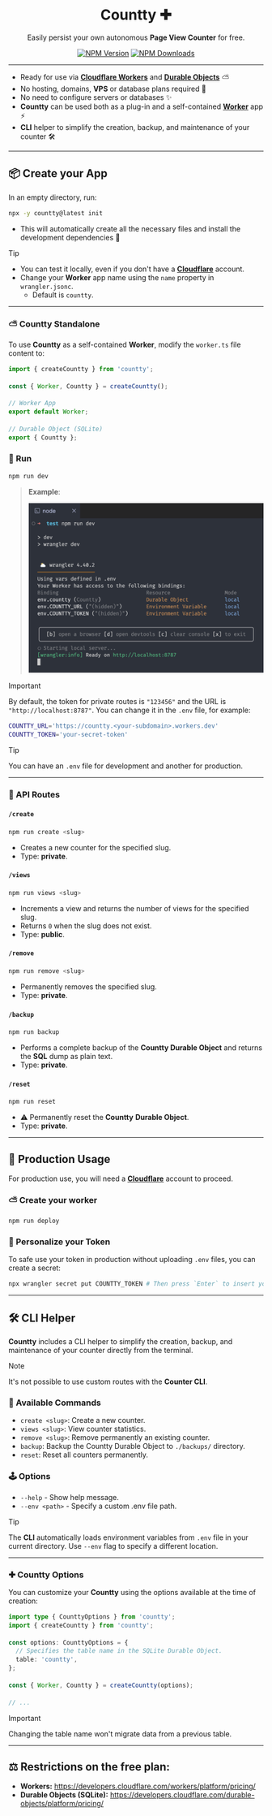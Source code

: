 <div align="center">
  <h1>Countty ✚</h1>
  <p>Easily persist your own autonomous <b>Page View Counter</b> for free.</p>

[![NPM Version](https://img.shields.io/npm/v/countty.svg?label=&color=70a1ff&logo=npm&logoColor=white)](https://www.npmjs.com/package/countty)
[![NPM Downloads](https://img.shields.io/npm/dm/countty.svg?label=&logo=npm&logoColor=white&color=45aaf2)](https://www.npmjs.com/package/countty)

</div>

---

- Ready for use via [**Cloudflare Workers**](https://developers.cloudflare.com/workers/) and [**Durable Objects**](https://developers.cloudflare.com/durable-objects/) ⛅️
- No hosting, domains, **VPS** or database plans required 💸
- No need to configure servers or databases ✨
- **Countty** can be used both as a plug-in and a self-contained [**Worker**](https://developers.cloudflare.com/workers/) app ⚡️
- **CLI** helper to simplify the creation, backup, and maintenance of your counter 🛠️

---

## 📦 Create your App

In an empty directory, run:

```sh
npx -y countty@latest init
```

- This will automatically create all the necessary files and install the development dependencies 💫

> [!TIP]
>
> - You can test it locally, even if you don't have a [**Cloudflare**](https://dash.cloudflare.com/) account.
> - Change your **Worker** app name using the `name` property in `wrangler.jsonc`.
>   - Default is `countty`.

---

### ⛅️ Countty Standalone

To use **Countty** as a self-contained **Worker**, modify the `worker.ts` file content to:

```ts
import { createCountty } from 'countty';

const { Worker, Countty } = createCountty();

// Worker App
export default Worker;

// Durable Object (SQLite)
export { Countty };
```

</details>

### 🏁 Run

```sh
npm run dev
```

> **Example**:
>
> <img src="./.github/assets/sample.png" width="480" />

> [!IMPORTANT]
>
> By default, the token for private routes is `"123456"` and the URL is `"http://localhost:8787"`. You can change it in the `.env` file, for example:
>
> ```sh
> COUNTTY_URL='https://countty.<your-subdomain>.workers.dev'
> COUNTTY_TOKEN='your-secret-token'
> ```

> [!TIP]
>
> You can have an `.env` file for development and another for production.

---

### 🔗 API Routes

#### `/create`

```sh
npm run create <slug>
```

- Creates a new counter for the specified slug.
- Type: **private**.

#### `/views`

```sh
npm run views <slug>
```

- Increments a view and returns the number of views for the specified slug.
- Returns `0` when the slug does not exist.
- Type: **public**.

#### `/remove`

```sh
npm run remove <slug>
```

- Permanently removes the specified slug.
- Type: **private**.

#### `/backup`

```sh
npm run backup
```

- Performs a complete backup of the **Countty Durable Object** and returns the **SQL** dump as plain text.
- Type: **private**.

#### `/reset`

```sh
npm run reset
```

- ⚠️ Permanently reset the **Countty** **Durable Object**.
- Type: **private**.

---

## 🔐 Production Usage

For production use, you will need a [**Cloudflare**](https://dash.cloudflare.com/) account to proceed.

### ⛅️ Create your worker

```sh
npm run deploy
```

### 🔑 Personalize your Token

To safe use your token in production without uploading `.env` files, you can create a secret:

```sh
npx wrangler secret put COUNTTY_TOKEN # Then press `Enter` to insert your token
```

---

## 🛠️ CLI Helper

**Countty** includes a CLI helper to simplify the creation, backup, and maintenance of your counter directly from the terminal.

> [!NOTE]
>
> It's not possible to use custom routes with the **Counter CLI**.

### 🧩 Available Commands

- `create <slug>`: Create a new counter.
- `views <slug>`: View counter statistics.
- `remove <slug>`: Remove permanently an existing counter.
- `backup`: Backup the Countty Durable Object to `./backups/` directory.
- `reset`: Reset all counters permanently.

### 🕹️ Options

- `--help` - Show help message.
- `--env <path>` - Specify a custom .env file path.

> [!TIP]
>
> The **CLI** automatically loads environment variables from `.env` file in your current directory. Use `--env` flag to specify a different location.

---

### ✚ Countty Options

You can customize your **Countty** using the options available at the time of creation:

```ts
import type { CounttyOptions } from 'countty';
import { createCountty } from 'countty';

const options: CounttyOptions = {
  // Specifies the table name in the SQLite Durable Object.
  table: 'countty',
};

const { Worker, Countty } = createCountty(options);

// ...
```

> [!IMPORTANT]
>
> Changing the table name won't migrate data from a previous table.

---

## ⚖️ Restrictions on the free plan:

- **Workers:** https://developers.cloudflare.com/workers/platform/pricing/
- **Durable Objects (SQLite):** https://developers.cloudflare.com/durable-objects/platform/pricing/
